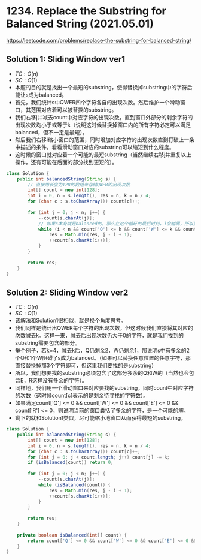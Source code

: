 # 1234. Replace the Substring for Balanced String (2021.05.01)

https://leetcode.com/problems/replace-the-substring-for-balanced-string/

## Solution 1: Sliding Window ver1

- $TC:O(n)$
- $SC:O(1)$
- 本题的目的就是找出一个最短的substring，使得替换掉substring中的字符后能让s成为balanced。
- 首先，我们统计s中QWER四个字符各自的出现次数。然后维护一个滑动窗口，其范围对应着可以被替换的substring。
- 我们右移j并减去count中对应字符的出现次数，直到窗口外部分的剩余字符的出现次数均小于或等于k（说明这时候替换掉窗口内的所有字符必定可以满足balanced，但不一定是最短）。
- 然后我们右移i缩小窗口的范围，同时增加对应字符的出现次数直到打破上一条中描述的条件，看看滑动窗口对应的substring可以缩短到什么程度。
- 这时候的窗口就对应着一个可能的最短substring（当然继续右移j并重复以上操作，还有可能在后面的部分找到更短的）。

```java
class Solution {
    public int balancedString(String s) {
        // 直接用长度为128的数组来存储QWER的出现次数
        int[] count = new int[128];
        int i = 0, n = s.length(), res = n, k = n / 4;
        for (char c : s.toCharArray()) count[c]++;
        
        for (int j = 0; j < n; j++) {
            --count[s.charAt(j)];
            // 如果s本身就是balanced的，那么在这个循环的最后时刻，i会越界，所以要判断i是否小于n
            while (i < n && count['Q'] <= k && count['W'] <= k && count['E'] <= k && count['R'] <= k) {
                res = Math.min(res, j - i + 1);
                ++count[s.charAt(i++)];
            }
        }
        
        return res;
    }
}
```

## Solution 2: Sliding Window ver2

- $TC:O(n)$
- $SC:O(1)$
- 该解法和Solution1很相似，就是换个角度思考。
- 我们同样是统计出QWER每个字符的出现次数，但这时候我们直接将其对应的次数减去k。这样一来，减去后出现次数仍大于0的字符，就是我们找到的substring需要包含的部分。
- 举个例子，若k=4，减去k后，Q仍剩余2，W仍剩余1，那说明s中有多余的2个Q和1个W阻碍了s成为balanced。（如果可以替换任意位置的任意字符，那直接替换掉那3个字符即可，但这里我们要找的是substring）
- 所以，我们想要找的substring必须包含了这部分多余的Q和W的（当然也会包含E，R这样没有多余的字符）。
- 同样地，我们用一个滑动窗口来对应要找的substring，同时count中对应字符的次数（这时候count[c]表示的是剩余待寻找的字符数）。
- 如果满足count['Q'] <= 0 && count['W'] <= 0 && count['E'] <= 0 && count['R'] <= 0，则说明当前的窗口囊括了多余的字符，是一个可能的解。
- 剩下的就和Solution1类似，尽可能缩小地窗口从而获得最短的substring。

```java
class Solution {
    public int balancedString(String s) {
        int[] count = new int[128];
        int i = 0, n = s.length(), res = n, k = n / 4;
        for (char c : s.toCharArray()) count[c]++;
        for (int j = 0; j < count.length; j++) count[j] -= k;
        if (isBalanced(count)) return 0;
        
        for (int j = 0; j < n; j++) {
            --count[s.charAt(j)];
            while (isBalanced(count)) {
                res = Math.min(res, j - i + 1);
                ++count[s.charAt(i++)];
            }
        }
        
        return res;
    }
    
    private boolean isBalanced(int[] count) {
        return count['Q'] <= 0 && count['W'] <= 0 && count['E'] <= 0 && count['R'] <= 0;
    }
}
```